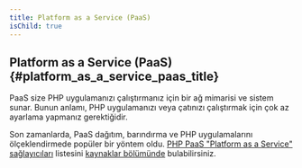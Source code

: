 ```yaml
---
title: Platform as a Service (PaaS)
isChild: true
---
```


## Platform as a Service (PaaS)  {#platform_as_a_service_paas_title}

PaaS size PHP uygulamanızı çalıştırmanız için bir ağ mimarisi ve sistem sunar. Bunun anlamı, PHP uygulamanızı veya çatınızı çalıştırmak için çok az ayarlama yapmanız gerektiğidir. 

Son zamanlarda, PaaS dağıtım, barındırma ve PHP uygulamalarını ölçeklendirmede popüler bir yöntem oldu. [PHP PaaS "Platform as a Service" sağlayıcıları](#php_paas_providers) listesini [kaynaklar bölümünde](#resources) bulabilirsiniz. 
 